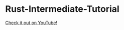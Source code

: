 # Rust-Intermediate-Tutorial
[Check it out on YouTube!](https://www.youtube.com/playlist?list=PLUBKxx7QjtVk9cVT9VaTtoDKivyWuLZZf)
